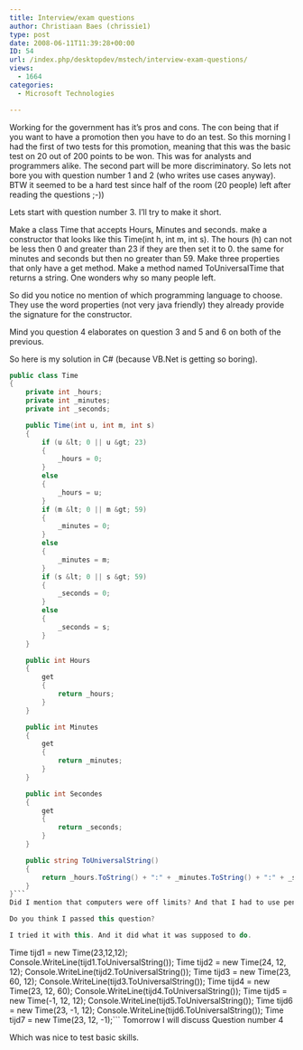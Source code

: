 ```yaml
---
title: Interview/exam questions
author: Christiaan Baes (chrissie1)
type: post
date: 2008-06-11T11:39:28+00:00
ID: 54
url: /index.php/desktopdev/mstech/interview-exam-questions/
views:
  - 1664
categories:
  - Microsoft Technologies

---
```

Working for the government has it&#8217;s pros and cons. The con being that if you want to have a promotion then you have to do an test. So this morning I had the first of two tests for this promotion, meaning that this was the basic test on 20 out of 200 points to be won. This was for analysts and programmers alike. The second part will be more discriminatory. So lets not bore you with question number 1 and 2 (who writes use cases anyway). BTW it seemed to be a hard test since half of the room (20 people) left after reading the questions ;-))

Lets start with question number 3. I&#8217;ll try to make it short.

Make a class Time that accepts Hours, Minutes and seconds. make a constructor that looks like this Time(int h, int m, int s). The hours (h) can not be less then 0 and greater than 23 if they are then set it to 0. the same for minutes and seconds but then no greater than 59. Make three properties that only have a get method. Make a method named ToUniversalTime that returns a string. One wonders why so many people left.

So did you notice no mention of which programming language to choose. They use the word properties (not very java friendly) they already provide the signature for the constructor.

Mind you question 4 elaborates on question 3 and 5 and 6 on both of the previous.

So here is my solution in C# (because VB.Net is getting so boring).

```csharp
public class Time
{
    private int _hours;
    private int _minutes;
    private int _seconds;

    public Time(int u, int m, int s)
    {
        if (u &lt; 0 || u &gt; 23)
        {
            _hours = 0;
        }
        else
        {
            _hours = u;
        }
        if (m &lt; 0 || m &gt; 59)
        {
            _minutes = 0;
        }
        else
        {
            _minutes = m;
        }
        if (s &lt; 0 || s &gt; 59)
        {
            _seconds = 0;
        }
        else
        {
            _seconds = s;
        }
    }

    public int Hours
    {
        get
        {
            return _hours;
        }
    }

    public int Minutes
    {
        get
        {
            return _minutes;
        }
    }

    public int Secondes
    {
        get
        {
            return _seconds;
        }
    }

    public string ToUniversalString()
    {
        return _hours.ToString() + ":" + _minutes.ToString() + ":" + _seconds.ToString();
    }
}```
Did I mention that computers were off limits? And that I had to use pen and paper? 

Do you think I passed this question?

I tried it with this. And it did what it was supposed to do.

```
Time tijd1 = new Time(23,12,12);
Console.WriteLine(tijd1.ToUniversalString());
Time tijd2 = new Time(24, 12, 12);
Console.WriteLine(tijd2.ToUniversalString());
Time tijd3 = new Time(23, 60, 12);
Console.WriteLine(tijd3.ToUniversalString());
Time tijd4 = new Time(23, 12, 60);
Console.WriteLine(tijd4.ToUniversalString());
Time tijd5 = new Time(-1, 12, 12);
Console.WriteLine(tijd5.ToUniversalString());
Time tijd6 = new Time(23, -1, 12);
Console.WriteLine(tijd6.ToUniversalString());
Time tijd7 = new Time(23, 12, -1);```
Tomorrow I will discuss Question number 4

Which was nice to test basic skills.